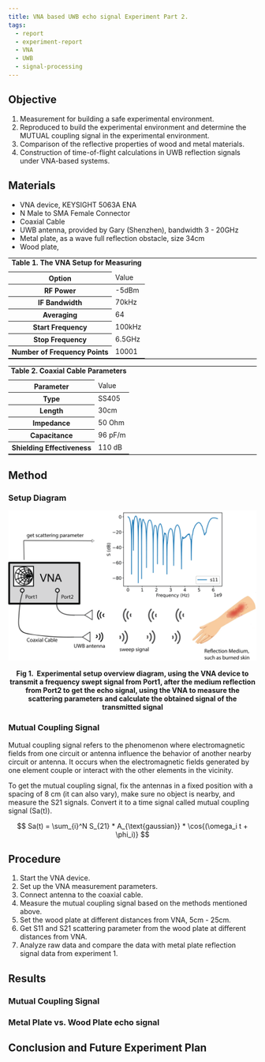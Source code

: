 ```yaml
---
title: VNA based UWB echo signal Experiment Part 2.
tags:
  - report
  - experiment-report
  - VNA
  - UWB
  - signal-processing
---
```

## Objective

1. Measurement for building a safe experimental environment.
2. Reproduced to build the experimental environment and determine the MUTUAL coupling signal in the experimental environment.
3. Comparison of the reflective properties of wood and metal materials.
5. Construction of time-of-flight calculations in UWB reflection signals under VNA-based systems.


## Materials

* VNA device, KEYSIGHT 5063A ENA
* N Male to SMA Female Connector
* Coaxial Cable
* UWB antenna, provided by Gary (Shenzhen), bandwidth 3 - 20GHz
* Metal plate, as a wave full reflection obstacle, size 34cm 
* Wood plate, 

<table align="center" style="width:100%; border:#000 solid; border-width:1px 0">
<caption><strong>Table 1. The VNA Setup for Measuring</strong></caption>
<thead style="border-bottom: #o80 1px solid; ">
<tr>
<th style="border:e">Option</th>
<td style="border:e">Value</td>
</tr>
</thead>
<tr>
<th style="border:e">RF Power</th>
<td style="border:e">-5dBm</td>
<tr>
<tr>
<th style="border:e">IF Bandwidth</th>
<td style="border:e">70kHz</td>
<tr>
<th style="border : ">Averaging</th>
<td style="border:0">64</td>
<tr>
<th style="border:e">Start Frequency</th>
<td style="border :e">100kHz</td>
</tr>
<tr>
<th style="border:e">Stop Frequency</th>
<td style="border :e">6.5GHz</td>
</tr>
<tr>
<th style="border:e">Number of Frequency Points</th>
<td style="border :e">10001</td>
</tr>
</table>

<table align="center" style="width:100%; border:#000 solid; border-width:1px 0">
<caption><strong>Table 2. Coaxial Cable Parameters</strong></caption>
<thead style="border-bottom: #o80 1px solid; ">
<tr>
<th style="border:e">Parameter</th>
<td style="border:e">Value</td>
</tr>
</thead>
<tr>
<th style="border:e">Type</th>
<td style="border:e">SS405</td>
<tr>
<tr>
<th style="border:e">Length</th>
<td style="border:e">30cm</td>
<tr>
<th style="border : ">Impedance</th>
<td style="border:0">50 Ohm</td>
<tr>
<th style="border:e">Capacitance</th>
<td style="border :e">96 pF/m</td>
</tr>
<tr>
<th style="border:e">Shielding Effectiveness</th>
<td style="border :e">110 dB</td>
</tr>
</table>


## Method

### Setup Diagram

![](research_career/UWB_about/attachments/set.png)

<center><strong>Fig 1.  Experimental setup overview diagram, using the VNA device to transmit a frequency swept signal from Port1, after the medium reflection from Port2 to get the echo signal, using the VNA to measure the scattering parameters and calculate the obtained signal of the transmitted signal</strong></center>


### Mutual Coupling Signal

Mutual coupling signal refers to the phenomenon where electromagnetic fields from one circuit or antenna influence the behavior of another nearby circuit or antenna. It occurs when the electromagnetic fields generated by one element couple or interact with the other elements in the vicinity.

To get the mutual coupling signal, fix the antennas in a fixed position with a spacing of 8 cm (it can also vary), make sure no object is nearby, and measure the S21 signals. Convert it to a time signal called mutual coupling signal (Sa(t)).

$$
Sa(t) = \sum_{i}^N S_{21} * A_{\text{gaussian}} * \cos{(\omega_i t + \phi_i)}
$$

## Procedure

1. Start the VNA device.
2. Set up the VNA measurement parameters.
3. Connect antenna to the coaxial cable.
4. Measure the mutual coupling signal based on the methods  mentioned above.
5. Set the wood plate at different distances from VNA, 5cm - 25cm.
6. Get S11 and S21 scattering parameter from the wood plate at different distances from VNA.
7. Analyze raw data and compare the data with metal plate reflection signal data from experiment 1.

## Results

### Mutual Coupling Signal


### Metal Plate vs. Wood Plate echo signal

## Conclusion and Future Experiment Plan